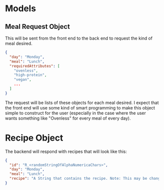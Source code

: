 # Models

## Meal Request Object
This will be sent from the front end to the back end to request the kind of meal desired.

```json
{
  "day": "Monday",
  "meal": "Lunch",
  "requiredAttributes": [
    "ovenless",
    "high-protein",
    "vegan",
    ...
  ]
}
```

The request will be lists of these objects for each meal desired. I expect that the front end will use some kind of smart programming to make this object simple to construct for the user (especially in the case where the user wants something like "Ovenless" for every meal of every day).

# Recipe Object
The backend will respond with recipes that will look like this:
```json
{
  "id": "R_<randomStringOfAlphaNumericaChars>",
  "day": "Monday",
  "meal": "Lunch",
  "recipe": "A String that contains the recipe. Note: This may be changed later so that PDFs, or other media types can be included."
}
```
